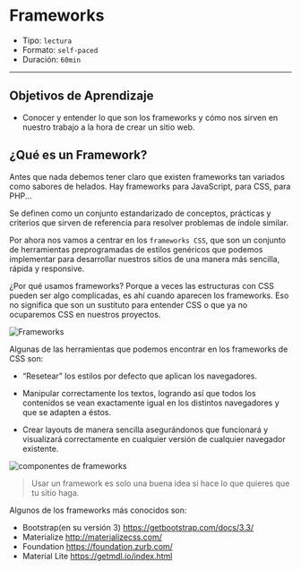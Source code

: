 # Frameworks

- Tipo: `lectura`
- Formato: `self-paced`
- Duración: `60min`

***

## Objetivos de Aprendizaje

- Conocer y entender lo que son los frameworks y cómo nos sirven en nuestro
  trabajo a la hora de crear un sitio web.

## ¿Qué es un Framework?

Antes que nada debemos tener claro que existen frameworks tan variados como sabores de helados. Hay frameworks para JavaScript, para CSS, para PHP...

Se definen como un conjunto estandarizado de conceptos, prácticas y criterios
que sirven de referencia para resolver problemas de índole similar.

Por ahora nos vamos a centrar en los `frameworks CSS`, que son un conjunto de
herramientas preprogramadas de estilos genéricos que podemos implementar para
desarrollar nuestros sitios de una manera más sencilla, rápida y responsive.

¿Por qué usamos frameworks? Porque a veces las estructuras con CSS pueden ser algo complicadas, es ahí cuando aparecen los frameworks. Eso no significa que son un sustituto para entender CSS o que ya no ocuparemos CSS en nuestros proyectos.

![Frameworks](https://cdn-images-1.medium.com/max/800/1*ILk5FtGR6HP4hZkfmC7yEg.jpeg)

Algunas de las herramientas que podemos encontrar en los frameworks de CSS son:

- “Resetear” los estilos por defecto que aplican los navegadores.

- Manipular correctamente los textos, logrando así que todos los contenidos se vean exactamente igual en los distintos navegadores y que se adapten a éstos.

- Crear layouts de manera sencilla asegurándonos que funcionará y visualizará correctamente en cualquier versión de cualquier navegador existente.

![componentes de frameworks](https://lh3.googleusercontent.com/-VklSSe3lPpE/WXeOFf__wqI/AAAAAAAAGbI/RnPVJQHJbDoc-NHkJYSGzE-jBtYXMjL2QCLcBGAs/s620/bootstrap-02.png)

> Usar un framework es solo una buena idea si hace lo que quieres que tu sitio haga.

Algunos de los frameworks más conocidos son:

- Bootstrap(en su versión 3)  https://getbootstrap.com/docs/3.3/
- Materialize  http://materializecss.com/
- Foundation   https://foundation.zurb.com/
- Material Lite  https://getmdl.io/index.html
